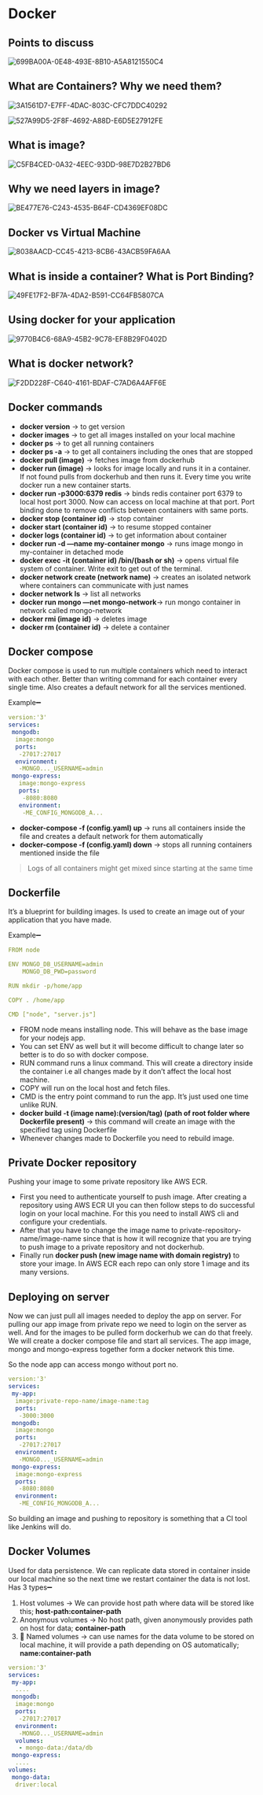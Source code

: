 # Docker

## Points to discuss

![699BA00A-0E48-493E-8B10-A5A8121550C4](https://user-images.githubusercontent.com/55504616/219960032-98fb6779-1331-4dd9-bf38-226044b42396.jpeg)

## What are Containers? Why we need them?

![3A1561D7-E7FF-4DAC-803C-CFC7DDC40292](https://user-images.githubusercontent.com/55504616/219960063-56d7cef1-165f-4034-a271-1882de61160e.png)

![527A99D5-2F8F-4692-A88D-E6D5E27912FE](https://user-images.githubusercontent.com/55504616/219960083-dcd277c4-028a-4a3a-bf9a-4a6d0d735d3c.jpeg)


## What is image?

![C5FB4CED-0A32-4EEC-93DD-98E7D2B27BD6](https://user-images.githubusercontent.com/55504616/219960115-f27e7d1a-c61d-4a35-bb20-dab4c6e155ac.jpeg)


## Why we need layers in image?

![BE477E76-C243-4535-B64F-CD4369EF08DC](https://user-images.githubusercontent.com/55504616/219960136-10629d55-4b5a-4d03-a259-1b67135b2c8a.jpeg)


## Docker vs Virtual Machine

![8038AACD-CC45-4213-8CB6-43ACB59FA6AA](https://user-images.githubusercontent.com/55504616/219960158-eef130d7-eb50-48b9-88c3-ce11752aaf2a.jpeg)


## What is inside a container? What is Port Binding?

![49FE17F2-BF7A-4DA2-B591-CC64FB5807CA](https://user-images.githubusercontent.com/55504616/219960191-9088e947-0031-4186-8a96-6057ac80219f.jpeg)


## Using docker for your application

![9770B4C6-68A9-45B2-9C78-EF8B29F0402D](https://user-images.githubusercontent.com/55504616/219960238-0719aeb4-ddab-4291-8532-e4a55ff24245.jpeg)


## What is docker network?

![F2DD228F-C640-4161-BDAF-C7AD6A4AFF6E](https://user-images.githubusercontent.com/55504616/219960266-3a3acd2c-b629-4266-a360-3ec8391d57a4.jpeg)


## Docker commands

- **docker version** → to get version
- **docker images** → to get all images installed on your local machine
- **docker ps** → to get all running containers
- **docker ps -a** → to get all containers including the ones that are stopped
- **docker pull (image)** → fetches image from dockerhub
- **docker run (image)** → looks for image locally and runs it in a container. If not found pulls from dockerhub and then runs it. Every time you write docker run a new container starts.
- **docker run -p3000:6379 redis** → binds redis container port 6379 to local host port 3000. Now can access on local machine at that port. Port binding done to remove conflicts between containers with same ports.
- **docker stop (container id)** → stop container
- **docker start (container id)** → to resume stopped container
- **docker logs (container id)** → to get information about container
- **docker run -d —name my-container mongo** → runs image mongo in my-container in detached mode
- **docker exec -it (container id) /bin/(bash or sh)** → opens virtual file system of container. Write exit to get out of the terminal.
- **docker network create (network name)** → creates an isolated network where containers can communicate with just names
- **docker network ls** → list all networks
- **docker run mongo —net mongo-network**→ run mongo container in network called mongo-network
- **docker rmi (image id)** → deletes image
- **docker rm (container id)** → delete a container

## Docker compose

Docker compose is used to run multiple containers which need to interact with each other. Better than writing command for each container every single time. Also creates a default network for all the services mentioned.

Example➖

```yaml
version:'3'
services:
 mongodb:
  image:mongo
  ports:
   -27017:27017
  environment:
   -MONGO..._USERNAME=admin
 mongo-express:
   image:mongo-express
   ports:
    -8080:8080
   environment:
    -ME_CONFIG_MONGODB_A...
```

- **docker-compose -f (config.yaml) up** → runs all containers inside the file and creates a default network for them automatically
- **docker-compose -f (config.yaml) down** → stops all running containers mentioned inside the file

> Logs of all containers might get mixed since starting at the same time
> 

## Dockerfile

It’s a blueprint for building images. Is used to create an image out of your application that you have made. 

Example➖

```yaml
FROM node

ENV MONGO_DB_USERNAME=admin
    MONGO_DB_PWD=password

RUN mkdir -p/home/app

COPY . /home/app

CMD ["node", "server.js"]
```

- FROM node means installing node. This will behave as the base image for your nodejs app.
- You can set ENV as well but it will become difficult to change later so better is to do so with docker compose.
- RUN command runs a linux command. This will create a directory inside the container i.e all changes made by it don’t affect the local host machine.
- COPY will run on the local host and fetch files.
- CMD is the entry point command to run the app. It’s just used one time unlike RUN.
- **docker build -t (image name):(version/tag) (path of root folder where Dockerfile present)** → this command will create an image with the specified tag using Dockerfile
- Whenever changes made to Dockerfile you need to rebuild image.

## Private Docker repository

Pushing your image to some private repository like AWS ECR.

- First you need to authenticate yourself to push image. After creating a repository using AWS ECR UI you can then follow steps to do successful login on your local machine. For this you need to install AWS cli and configure your credentials.
- After that you have to change the image name to private-repository-name/image-name since that is how it will recognize that you are trying to push image to a private repository and not dockerhub.
- Finally run **docker push (new image name with domain registry)** to store your image. In AWS ECR each repo can only store 1 image and its many versions.

## Deploying on server

Now we can just pull all images needed to deploy the app on server. For pulling our app image from private repo we need to login on the server as well. And for the images to be pulled form dockerhub we can do that freely. We will create a docker compose file and start all services. The app image, mongo and mongo-express together form a docker network this time. 

So the node app can access mongo without port no.

```yaml
version:'3'
services:
 my-app:
  image:private-repo-name/image-name:tag
  ports:
   -3000:3000
 mongodb:
  image:mongo
  ports:
   -27017:27017
  environment:
   -MONGO..._USERNAME=admin
 mongo-express:
  image:mongo-express
  ports:
   -8080:8080
  environment:
   -ME_CONFIG_MONGODB_A...
```

So building an image and pushing to repository is something that a CI tool like Jenkins will do. 

## Docker Volumes

Used for data persistence. We can replicate data stored in container inside our local machine so the next time we restart container the data is not lost. Has 3 types➖

1. Host volumes → We can provide host path where data will be stored like this; **host-path:container-path** 
2. Anonymous volumes → No host path, given anonymously provides path on host for data; **container-path**
3. 🌟 Named volumes → can use names for the data volume to be stored on local machine, it will provide a path depending on OS automatically; **name:container-path**

```yaml
version:'3'
services:
 my-app:
  ....
 mongodb:
  image:mongo
  ports:
   -27017:27017
  environment:
   -MONGO..._USERNAME=admin
  volumes:
   - mongo-data:/data/db
 mongo-express:
  ....
volumes:
 mongo-data:
  driver:local
```
